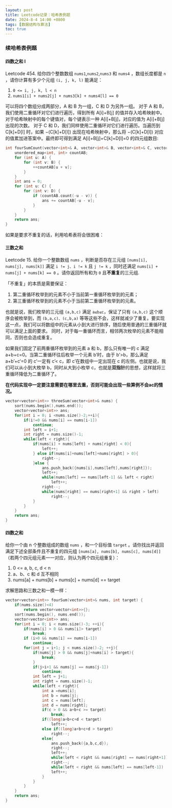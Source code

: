 ```yaml
---
layout: post
title: Leetcode记录：哈希表例题
date: 2024-8-4 14:00 +0800
tags: [数据结构与算法]
toc: true
---
```


### 续哈希表例题

#### 四数之和 I
Leetcode 454. 给你四个整数数组 `nums1`,`nums2`,`nums3` 和 `nums4` ，数组长度都是 `n` ，请你计算有多少个元组 `(i, j, k, l)` 能满足：
1. `0 <= i, j, k, l < n`
2. `nums1[i] + nums2[j] + nums3[k] + nums4[l] == 0`

可以将四个数组分成两部分，A 和 B 为一组，C 和 D 为另外一组。
对于 A 和 B，我们使用二重循环对它们进行遍历，得到所有 A[i]+B[j] 的值并存入哈希映射中。对于哈希映射中的每个键值对，每个键表示一种 A[i]+B[j]，对应的值为 A[i]+B[j] 出现的次数。
对于 C 和 D，我们同样使用二重循环对它们进行遍历。当遍历到 C[k]+D[l] 时，如果 −(C[k]+D[l]) 出现在哈希映射中，那么将 −(C[k]+D[l]) 对应的值累加进答案中。最终即可得到满足 A[i]+B[j]+C[k]+D[l]=0 的四元组数目:
```cpp
int fourSumCount(vector<int>& A, vector<int>& B, vector<int>& C, vector<int>& D) {
    unordered_map<int, int> countAB;
    for (int u: A) {
        for (int v: B) {
            ++countAB[u + v];
        }
    }
    int ans = 0;
    for (int u: C) {
        for (int v: D) {
            if (countAB.count(-u - v)) {
                ans += countAB[-u - v];
            }
        }
    }
    return ans;
}
```
如果是要求不重复的话，利用哈希表将会很困难：

#### 三数之和
Leetcode 15. 给你一个整数数组 `nums` ，判断是否存在三元组 `[nums[i], nums[j], nums[k]]` 满足 `i != j、i != k` 且 `j != k` ，同时还满足 `nums[i] + nums[j] + nums[k] == 0` 。请你返回所有和为 `0` 且**不重复**的三元组.

「不重复」的本质是需要保证：
1. 第二重循环枚举到的元素不小于当前第一重循环枚举到的元素；
2. 第三重循环枚举到的元素不小于当前第二重循环枚举到的元素。

也就是说，我们枚举的三元组 `(a,b,c)` 满足 `a≤b≤c`，保证了只有 `(a,b,c)` 这个顺序会被枚举到，而 `(b,a,c)、(c,b,a)` 等等这些不会，这样就减少了重复。要实现这一点，我们可以将数组中的元素从小到大进行排序，随后使用普通的三重循环就可以满足上面的要求。
同时，对于每一重循环而言，相邻两次枚举的元素不能相同，否则也会造成重复。

如果我们固定了前两重循环枚举到的元素 a 和 b，那么只有唯一的 c 满足 a+b+c=0。当第二重循环往后枚举一个元素 b’时，由于 b’>b，那么满足 a+b’+c‘=0 的 c’一定有 c’< c，即 c’在数组中一定出现在 c 的左侧。也就是说，我们可以从小到大枚举 b，同时从大到小枚举 c，也就是**双指针**的思想，这样就将三重循环降低为二重循环了。

**在代码实现中一定要注意需要在哪里去重，否则可能会出现一些算例不会ac的情况。**
```cpp
vector<vector<int>> threeSum(vector<int>& nums) {
    sort(nums.begin(),nums.end());
    vector<vector<int>> ans;
    for(int i = 0; i <nums.size()-2;++i){
        if(i!=0 && nums[i] == nums[i-1])
            continue;
        int left = i+1;
        int right = nums.size()-1;
        while(left < right){
            if(nums[i] + nums[left] + nums[right] < 0){
                left++;
            } else if(nums[i]+nums[left]+nums[right] > 0){
                right--;
            }else {
                ans.push_back({nums[i],nums[left],nums[right]});
                left++;
                while(nums[left] == nums[left-1] && left < right)
                    left++;
                right--;
                while(nums[right] == nums[right+1] && right > left)
                    right--;
            }
        }
    }
    return ans;
}
```

#### 四数之和

给你一个由 n 个整数组成的数组 `nums` ，和一个目标值 `target` 。请你找出并返回满足下述全部条件且不重复的四元组 `[nums[a], nums[b], nums[c], nums[d]]`（若两个四元组元素一一对应，则认为两个四元组重复）：

1. 0 <= a, b, c, d < n
2. a、b、c 和 d 互不相同
3. nums[a] + nums[b] + nums[c] + nums[d] == target

求解思路和三数之和一模一样：

```cpp
vector<vector<int>> fourSum(vector<int>& nums, int target) {
    if(nums.size()<4) 
        return vector<vector<int>>{};
    sort(nums.begin(), nums.end());
    vector<vector<int>> ans;
    for(int i = 0; i < nums.size()-3; ++i){
        if(nums[i] > 0 && nums[i]> target)
            break;
        if (i>0 && nums[i] == nums[i-1])
            continue;
        for(int j = i+1; j < nums.size()-2; ++j){
            if(nums[j] > 0 && nums[j]+nums[i] > target){
                break;
            }
            if(j>i+1 && nums[j] == nums[j-1])
                continue;
            int left = j+1;
            int right = nums.size()-1;
            while(left < right){
                int a =nums[i];
                int b = nums[j];
                int c = nums[left];
                int d = nums[right];
                if(c > 0 && a+b+c >= target)
                    break;
                if((long)a+b+c+d < target)
                    left++;
                else if((long)a+b+c+d > target)
                    right--;
                else{
                    ans.push_back({a,b,c,d});
                    right--;
                    left++;
                    while(left < right && nums[right] == nums[right+1])
                    right--;
                    while(left < right && nums[left] == nums[left-1])
                    left++;
                }
            }
        }
    }
    return ans;
}
```

